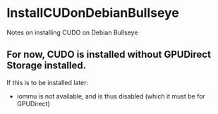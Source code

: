 # InstallCUDonDebianBullseye
Notes on installing CUDO on Debian Bullseye

## For now, CUDO is installed without GPUDirect Storage installed.
If this is to be installed later:
- iommu is not available, and is thus disabled (which it must be for GPUDirect)

